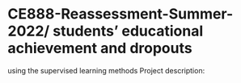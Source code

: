 # CE888-Reassessment-Summer-2022/ students’ educational achievement and dropouts
using the supervised learning methods
Project description:
